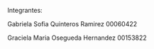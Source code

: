 Integrantes: 


Gabriela Sofia Quinteros Ramirez 00060422


Graciela Maria Osegueda Hernandez 00153822
